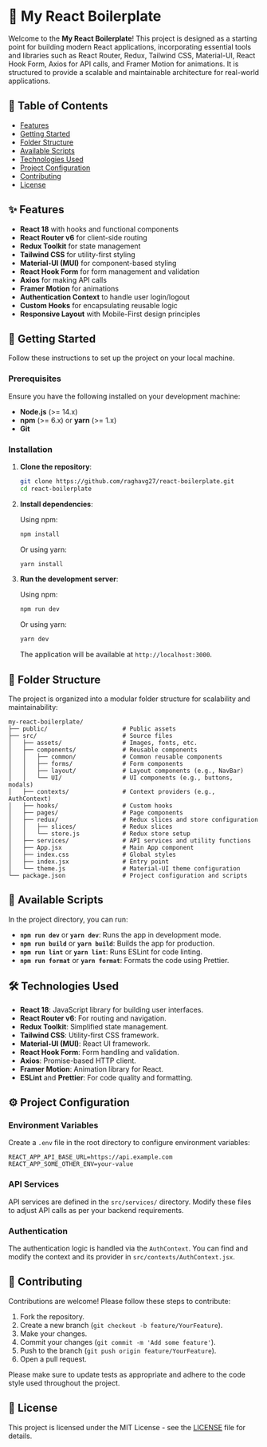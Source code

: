 # 🚀 My React Boilerplate

Welcome to the **My React Boilerplate**! This project is designed as a starting point for building modern React applications, incorporating essential tools and libraries such as React Router, Redux, Tailwind CSS, Material-UI, React Hook Form, Axios for API calls, and Framer Motion for animations. It is structured to provide a scalable and maintainable architecture for real-world applications.

## 📝 Table of Contents

- [Features](#-features)
- [Getting Started](#-getting-started)
- [Folder Structure](#-folder-structure)
- [Available Scripts](#-available-scripts)
- [Technologies Used](#-technologies-used)
- [Project Configuration](#-project-configuration)
- [Contributing](#-contributing)
- [License](#-license)

## ✨ Features

- **React 18** with hooks and functional components
- **React Router v6** for client-side routing
- **Redux Toolkit** for state management
- **Tailwind CSS** for utility-first styling
- **Material-UI (MUI)** for component-based styling
- **React Hook Form** for form management and validation
- **Axios** for making API calls
- **Framer Motion** for animations
- **Authentication Context** to handle user login/logout
- **Custom Hooks** for encapsulating reusable logic
- **Responsive Layout** with Mobile-First design principles

## 🚀 Getting Started

Follow these instructions to set up the project on your local machine.

### Prerequisites

Ensure you have the following installed on your development machine:

- **Node.js** (>= 14.x)
- **npm** (>= 6.x) or **yarn** (>= 1.x)
- **Git**

### Installation

1. **Clone the repository**:

   ```bash
   git clone https://github.com/raghavg27/react-boilerplate.git
   cd react-boilerplate
    ```


2. **Install dependencies**:

   Using npm:

   ```bash
   npm install
   ```

   Or using yarn:

   ```bash
   yarn install
   ```

3. **Run the development server**:

   Using npm:

   ```bash
   npm run dev
   ```

   Or using yarn:

   ```bash
   yarn dev
   ```

   The application will be available at `http://localhost:3000`.

## 📁 Folder Structure

The project is organized into a modular folder structure for scalability and maintainability:

```plaintext
my-react-boilerplate/
├── public/                     # Public assets
├── src/                        # Source files
│   ├── assets/                 # Images, fonts, etc.
│   ├── components/             # Reusable components
│   │   ├── common/             # Common reusable components
│   │   ├── forms/              # Form components
│   │   ├── layout/             # Layout components (e.g., NavBar)
│   │   └── UI/                 # UI components (e.g., buttons, modals)
│   ├── contexts/               # Context providers (e.g., AuthContext)
│   ├── hooks/                  # Custom hooks
│   ├── pages/                  # Page components
│   ├── redux/                  # Redux slices and store configuration
│   │   ├── slices/             # Redux slices
│   │   └── store.js            # Redux store setup
│   ├── services/               # API services and utility functions
│   ├── App.jsx                 # Main App component
│   ├── index.css               # Global styles
│   ├── index.jsx               # Entry point
│   └── theme.js                # Material-UI theme configuration
└── package.json                # Project configuration and scripts
```

## 📜 Available Scripts

In the project directory, you can run:

- **`npm run dev`** or **`yarn dev`**: Runs the app in development mode.
- **`npm run build`** or **`yarn build`**: Builds the app for production.
- **`npm run lint`** or **`yarn lint`**: Runs ESLint for code linting.
- **`npm run format`** or **`yarn format`**: Formats the code using Prettier.

## 🛠 Technologies Used

- **React 18**: JavaScript library for building user interfaces.
- **React Router v6**: For routing and navigation.
- **Redux Toolkit**: Simplified state management.
- **Tailwind CSS**: Utility-first CSS framework.
- **Material-UI (MUI)**: React UI framework.
- **React Hook Form**: Form handling and validation.
- **Axios**: Promise-based HTTP client.
- **Framer Motion**: Animation library for React.
- **ESLint** and **Prettier**: For code quality and formatting.

## ⚙️ Project Configuration

### Environment Variables

Create a `.env` file in the root directory to configure environment variables:

```plaintext
REACT_APP_API_BASE_URL=https://api.example.com
REACT_APP_SOME_OTHER_ENV=your-value
```

### API Services

API services are defined in the `src/services/` directory. Modify these files to adjust API calls as per your backend requirements.

### Authentication

The authentication logic is handled via the `AuthContext`. You can find and modify the context and its provider in `src/contexts/AuthContext.jsx`.

## 🤝 Contributing

Contributions are welcome! Please follow these steps to contribute:

1. Fork the repository.
2. Create a new branch (`git checkout -b feature/YourFeature`).
3. Make your changes.
4. Commit your changes (`git commit -m 'Add some feature'`).
5. Push to the branch (`git push origin feature/YourFeature`).
6. Open a pull request.

Please make sure to update tests as appropriate and adhere to the code style used throughout the project.

## 📄 License

This project is licensed under the MIT License - see the [LICENSE](LICENSE) file for details.

